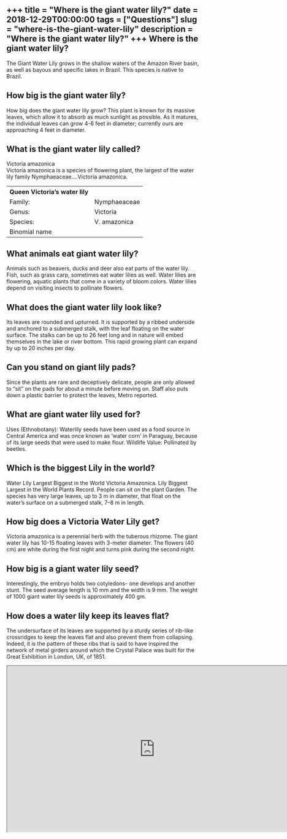 +++
title = "Where is the giant water lily?"
date = 2018-12-29T00:00:00
tags = ["Questions"]
slug = "where-is-the-giant-water-lily"
description = "Where is the giant water lily?"
+++
Where is the giant water lily?
------------------------------

The Giant Water Lily grows in the shallow waters of the Amazon River basin, as well as bayous and specific lakes in Brazil. This species is native to Brazil.

How big is the giant water lily?
--------------------------------

How big does the giant water lily grow? This plant is known for its massive leaves, which allow it to absorb as much sunlight as possible. As it matures, the individual leaves can grow 4-6 feet in diameter; currently ours are approaching 4 feet in diameter.

What is the giant water lily called?
------------------------------------

Victoria amazonica  
Victoria amazonica is a species of flowering plant, the largest of the water lily family Nymphaeaceae….Victoria amazonica.

<table><tr><th>Queen Victoria’s water lily</th></tr><tr><td>Family:</td><td>Nymphaeaceae</td></tr><tr><td>Genus:</td><td>Victoria</td></tr><tr><td>Species:</td><td>V. amazonica</td></tr><tr><td>Binomial name</td></tr></table>

What animals eat giant water lily?
----------------------------------

Animals such as beavers, ducks and deer also eat parts of the water lily. Fish, such as grass carp, sometimes eat water lilies as well. Water lilies are flowering, aquatic plants that come in a variety of bloom colors. Water lilies depend on visiting insects to pollinate flowers.

What does the giant water lily look like?
-----------------------------------------

Its leaves are rounded and upturned. It is supported by a ribbed underside and anchored to a submerged stalk, with the leaf floating on the water surface. The stalks can be up to 26 feet long and in nature will embed themselves in the lake or river bottom. This rapid growing plant can expand by up to 20 inches per day.

Can you stand on giant lily pads?
---------------------------------

Since the plants are rare and deceptively delicate, people are only allowed to “sit” on the pads for about a minute before moving on. Staff also puts down a plastic barrier to protect the leaves, Metro reported.

What are giant water lily used for?
-----------------------------------

Uses (Ethnobotany): Waterlily seeds have been used as a food source in Central America and was once known as ‘water corn’ in Paraguay, because of its large seeds that were used to make flour. Wildlife Value: Pollinated by beetles.

Which is the biggest Lily in the world?
---------------------------------------

Water Lily Largest Biggest in the World Victoria Amazonica. Lily Biggest Largest in the World Plants Record. People can sit on the plant Garden. The species has very large leaves, up to 3 m in diameter, that float on the water’s surface on a submerged stalk, 7–8 m in length.

How big does a Victoria Water Lily get?
---------------------------------------

Victoria amazonica is a perennial herb with the tuberous rhizome. The giant water lily has 10-15 floating leaves with 3-meter diameter. The flowers (40 cm) are white during the first night and turns pink during the second night.

How big is a giant water lily seed?
-----------------------------------

Interestingly, the embryo holds two cotyledons- one develops and another stunt. The seed average length is 10 mm and the width is 9 mm. The weight of 1000 giant water lily seeds is approximately 400 gm.

How does a water lily keep its leaves flat?
-------------------------------------------

The undersurface of its leaves are supported by a sturdy series of rib-like crossridges to keep the leaves flat and also prevent them from collapsing. Indeed, it is the pattern of these ribs that is said to have inspired the network of metal girders around which the Crystal Palace was built for the Great Exhibition in London, UK, of 1851.

<iframe allow="accelerometer; autoplay; clipboard-write; encrypted-media; gyroscope; picture-in-picture" allowfullscreen="" class="__youtube_prefs__  epyt-is-override  no-lazyload" data-no-lazy="1" data-origheight="433" data-origwidth="770" data-skipgform_ajax_framebjll="" height="433" id="_ytid_35479" loading="lazy" src="https://www.youtube.com/embed/pSXo7E2CkLE?enablejsapi=1&autoplay=0&cc_load_policy=0&cc_lang_pref=&iv_load_policy=1&loop=0&modestbranding=0&rel=1&fs=1&playsinline=0&autohide=2&theme=dark&color=red&controls=1&" title="YouTube player" width="770"></iframe>